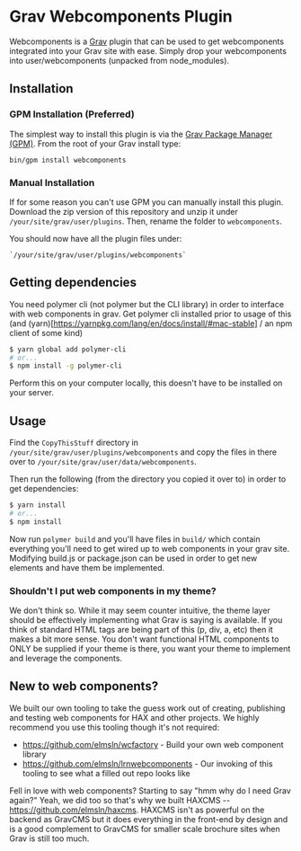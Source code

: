 # Grav Webcomponents Plugin

Webcomponents is a [Grav](http://github.com/getgrav/grav) plugin that can be used to get webcomponents integrated into your Grav site with ease. Simply drop your webcomponents into user/webcomponents (unpacked from node_modules).

## Installation

### GPM Installation (Preferred)

The simplest way to install this plugin is via the [Grav Package Manager (GPM)](http://learn.getgrav.org/advanced/grav-gpm).  From the root of your Grav install type:

    bin/gpm install webcomponents

### Manual Installation

If for some reason you can't use GPM you can manually install this plugin. Download the zip version of this repository and unzip it under `/your/site/grav/user/plugins`. Then, rename the folder to `webcomponents`.

You should now have all the plugin files under:

    `/your/site/grav/user/plugins/webcomponents`

## Getting dependencies
You need polymer cli (not polymer but the CLI library) in order to interface with web components in grav. Get polymer cli installed prior to usage of this (and (yarn)[https://yarnpkg.com/lang/en/docs/install/#mac-stable] / an npm client of some kind)
```bash
$ yarn global add polymer-cli
# or...
$ npm install -g polymer-cli
```
Perform this on your computer locally, this doesn't have to be installed on your server.

## Usage

Find the `CopyThisStuff` directory in `/your/site/grav/user/plugins/webcomponents` and copy the files in there over to `/your/site/grav/user/data/webcomponents`.

Then run the following (from the directory you copied it over to) in order to get dependencies:
```bash
$ yarn install
# or...
$ npm install
```
Now run `polymer build` and you'll have files in `build/` which contain everything you'll need to get wired up to web components in your grav site. Modifying build.js or package.json can be used in order to get new elements and have them be implemented.

### Shouldn't I put web components in my theme?
We don't think so. While it may seem counter intuitive, the theme layer should be effectively implementing what Grav is saying is available. If you think of standard HTML tags are being part of this (p, div, a, etc) then it makes a bit more sense. You don't want functional HTML components to ONLY be supplied if your theme is there, you want your theme to implement and leverage the components.

## New to web components?
We built our own tooling to take the guess work out of creating, publishing and testing web components for HAX and other projects. We highly recommend you use this tooling though it's not required:
- https://github.com/elmsln/wcfactory - Build your own web component library
- https://github.com/elmsln/lrnwebcomponents - Our invoking of this tooling to see what a filled out repo looks like

Fell in love with web components? Starting to say "hmm why do I need Grav again?" Yeah, we did too so that's why we built HAXCMS -- https://github.com/elmsln/haxcms. HAXCMS isn't as powerful on the backend as GravCMS but it does everything in the front-end by design and is a good complement to GravCMS for smaller scale brochure sites when Grav is still too much.
